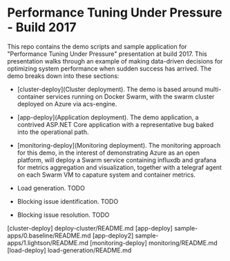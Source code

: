 # Performance Tuning Under Pressure - Build 2017

This repo contains the demo scripts and sample application for "Performance Tuning Under Pressure" presentation at build 2017.  This presentation walks through an example of making data-driven decisions for optimizing system performance when sudden success has arrived.  The demo breaks down into these sections:

- [cluster-deploy](Cluster deployment).  The demo is based around  multi-container services running on Docker Swarm, with the swarm cluster deployed on Azure via acs-engine. 

- [app-deploy](Application deployment).  The demo application, a contrived ASP.NET Core application with a representative bug baked into the operational path.

- [monitoring-deploy](Monitoring deployment).  The monitoring approach for this demo, in the interest of demonstrating Azure as an open platform, will deploy a Swarm service containing
influxdb and grafana for metrics aggregation and visualization, together with a telegraf agent on each Swarm VM to capature system and container metrics.

- Load generation.  TODO

- Blocking issue identification.  TODO

- Blocking issue resolution.  TODO
  
[cluster-deploy] deploy-cluster/README.md
[app-deploy] sample-apps/0.baseline/README.md
[app-deploy2] sample-apps/1.lightson/README.md
[monitoring-deploy] monitoring/README.md
[load-deploy] load-generation/README.md
 